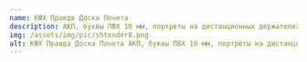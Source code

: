 ```yaml
---
name: КФХ Правдв Доска Почета
description: АКП, буквы ПВХ 10 мм, портреты на дистанционных держателях - ПВХ 5 мм, печать на самоклеющейся пленке, обрамление алюминиевым профилем
img: /assets/img/pic/shtender8.png
alt: КФХ Правда Доска Почета АКП, буквы ПВХ 10 мм, портреты на дистанционных держателях - ПВХ 5 мм, печать на самоклеющейся пленке, обрамление алюминиевым профилем,
---
```

